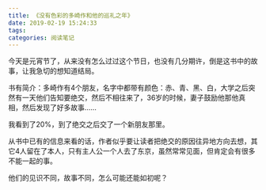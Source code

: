 ```yaml
---
title: 《没有色彩的多崎作和他的巡礼之年》
date: 2019-02-19 15:24:33
tags:
categories: 阅读笔记
---
```


今天是元宵节了，从来没有怎么过过这个节日，也没有几分期许，倒是这书中的故事，让我急切的想知道结局。

书有简介：多崎作有4个朋友，名字中都带有颜色：赤、青、黑、白，大学之后突然有一天他们告知要绝交，然后不相往来了，36岁的时候，妻子鼓励他那他真相，然后发现了好多故事……

我看到了20%，到了绝交之后交了一个新朋友那里。

从书中已有的信息来看的话，作者似乎要让读者把绝交的原因往异地方向去想，其它4人留在了本人，只有主人公一个人去了东京，虽然常常见面，但肯定会有很多不能一起的事。

他们的见识不同，故事不同，怎么可能还能如初呢？

